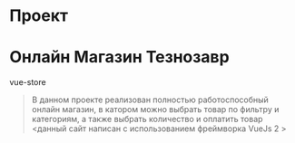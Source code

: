 # Проект
# Онлайн Магазин Тезнозавр
vue-store
> В данном проекте реализован полностью работоспособный онлайн магазин, в катором можно выбрать товар по фильтру и категориям, а также выбрать количество и оплатить товар 
<данный сайт написан с использованием фреймворка VueJs 2 >
